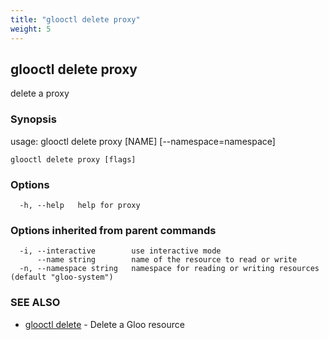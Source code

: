 ```yaml
---
title: "glooctl delete proxy"
weight: 5
---
```

## glooctl delete proxy

delete a proxy

### Synopsis

usage: glooctl delete proxy [NAME] [--namespace=namespace]

```
glooctl delete proxy [flags]
```

### Options

```
  -h, --help   help for proxy
```

### Options inherited from parent commands

```
  -i, --interactive        use interactive mode
      --name string        name of the resource to read or write
  -n, --namespace string   namespace for reading or writing resources (default "gloo-system")
```

### SEE ALSO

* [glooctl delete](glooctl_delete.md)	 - Delete a Gloo resource

